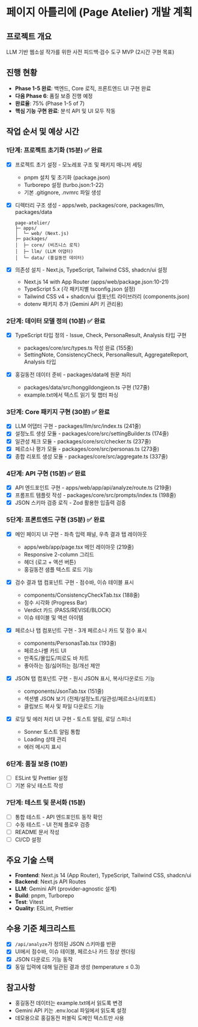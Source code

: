 # 페이지 아틀리에 (Page Atelier) 개발 계획

## 프로젝트 개요
LLM 기반 웹소설 작가를 위한 사전 피드백·검수 도구 MVP (2시간 구현 목표)

## 진행 현황
- **Phase 1-5 완료**: 백엔드, Core 로직, 프론트엔드 UI 구현 완료
- **다음 Phase 6**: 품질 보증 진행 예정
- **완료율**: 75% (Phase 1-5 of 7)
- **핵심 기능 구현 완료**: 분석 API 및 UI 모두 작동

## 작업 순서 및 예상 시간

### 1단계: 프로젝트 초기화 (15분) ✅ 완료
- [x] 프로젝트 초기 설정 - 모노레포 구조 및 패키지 매니저 세팅
  - pnpm 설치 및 초기화 (package.json)
  - Turborepo 설정 (turbo.json:1-22)
  - 기본 .gitignore, .nvmrc 파일 생성
  
- [x] 디렉터리 구조 생성 - apps/web, packages/core, packages/llm, packages/data
  ```
  page-atelier/
  ├─ apps/
  │  └─ web/ (Next.js)
  ├─ packages/
  │  ├─ core/ (비즈니스 로직)
  │  ├─ llm/ (LLM 어댑터)
  │  └─ data/ (홍길동전 데이터)
  ```

- [x] 의존성 설치 - Next.js, TypeScript, Tailwind CSS, shadcn/ui 설정
  - Next.js 14 with App Router (apps/web/package.json:10-21)
  - TypeScript 5.x (각 패키지별 tsconfig.json 설정)
  - Tailwind CSS v4 + shadcn/ui 컴포넌트 라이브러리 (components.json)
  - dotenv 패키지 추가 (Gemini API 키 관리용)

### 2단계: 데이터 모델 정의 (10분) ✅ 완료
- [x] TypeScript 타입 정의 - Issue, Check, PersonaResult, Analysis 타입 구현
  - packages/core/src/types.ts 작성 완료 (155줄)
  - SettingNote, ConsistencyCheck, PersonaResult, AggregateReport, Analysis 타입

- [x] 홍길동전 데이터 준비 - packages/data에 원문 처리
  - packages/data/src/honggildongjeon.ts 구현 (127줄)
  - example.txt에서 텍스트 읽기 및 챕터 파싱

### 3단계: Core 패키지 구현 (30분) ✅ 완료
- [x] LLM 어댑터 구현 - packages/llm/src/index.ts (241줄)
- [x] 설정노트 생성 모듈 - packages/core/src/settingBuilder.ts (174줄)
- [x] 일관성 체크 모듈 - packages/core/src/checker.ts (237줄)
- [x] 페르소나 평가 모듈 - packages/core/src/personas.ts (273줄)
- [x] 종합 리포트 생성 모듈 - packages/core/src/aggregate.ts (337줄)

### 4단계: API 구현 (15분) ✅ 완료
- [x] API 엔드포인트 구현 - apps/web/app/api/analyze/route.ts (219줄)
- [x] 프롬프트 템플릿 작성 - packages/core/src/prompts/index.ts (198줄)
- [x] JSON 스키마 검증 로직 - Zod 활용한 입출력 검증

### 5단계: 프론트엔드 구현 (35분) ✅ 완료
- [x] 메인 페이지 UI 구현 - 좌측 입력 패널, 우측 결과 탭 레이아웃
  - apps/web/app/page.tsx 메인 레이아웃 (219줄)
  - Responsive 2-column 그리드
  - 헤더 (로고 + 액션 버튼)
  - 홍길동전 샘플 텍스트 로드 기능

- [x] 검수 결과 탭 컴포넌트 구현 - 점수바, 이슈 테이블 표시
  - components/ConsistencyCheckTab.tsx (188줄)
  - 점수 시각화 (Progress Bar)
  - Verdict 카드 (PASS/REVISE/BLOCK)
  - 이슈 테이블 및 액션 아이템

- [x] 페르소나 탭 컴포넌트 구현 - 3개 페르소나 카드 및 점수 표시
  - components/PersonasTab.tsx (193줄)
  - 페르소나별 카드 UI
  - 만족도/몰입도/피로도 바 차트
  - 좋아하는 점/싫어하는 점/개선 제안

- [x] JSON 탭 컴포넌트 구현 - 원시 JSON 표시, 복사/다운로드 기능
  - components/JsonTab.tsx (151줄)
  - 섹션별 JSON 보기 (전체/설정노트/일관성/페르소나/리포트)
  - 클립보드 복사 및 파일 다운로드 기능

- [x] 로딩 및 에러 처리 UI 구현 - 토스트 알림, 로딩 스피너
  - Sonner 토스트 알림 통합
  - Loading 상태 관리
  - 에러 메시지 표시

### 6단계: 품질 보증 (10분)
- [ ] ESLint 및 Prettier 설정
- [ ] 기본 유닛 테스트 작성

### 7단계: 테스트 및 문서화 (15분)
- [ ] 통합 테스트 - API 엔드포인트 동작 확인
- [ ] 수동 테스트 - UI 전체 플로우 검증
- [ ] README 문서 작성
- [ ] CI/CD 설정

## 주요 기술 스택
- **Frontend**: Next.js 14 (App Router), TypeScript, Tailwind CSS, shadcn/ui
- **Backend**: Next.js API Routes
- **LLM**: Gemini API (provider-agnostic 설계)
- **Build**: pnpm, Turborepo
- **Test**: Vitest
- **Quality**: ESLint, Prettier

## 수용 기준 체크리스트
- [x] `/api/analyze`가 정의된 JSON 스키마를 반환
- [x] UI에서 점수바, 이슈 테이블, 페르소나 카드 정상 렌더링
- [x] JSON 다운로드 기능 동작
- [x] 동일 입력에 대해 일관된 결과 생성 (temperature ≤ 0.3)

## 참고사항
- 홍길동전 데이터는 example.txt에서 읽도록 변경
- Gemini API 키는 .env.local 파일에서 읽도록 설정
- 데모용으로 홍길동전 퍼블릭 도메인 텍스트만 사용